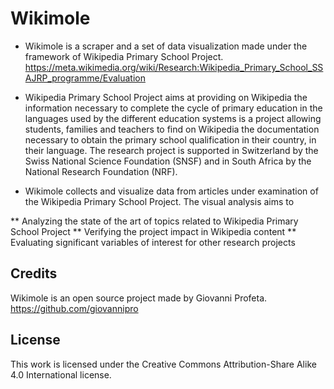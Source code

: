 Wikimole
=========

* Wikimole is a scraper and a set of data visualization made under the framework of Wikipedia Primary School Project.
https://meta.wikimedia.org/wiki/Research:Wikipedia_Primary_School_SSAJRP_programme/Evaluation


* Wikipedia Primary School Project aims at providing on Wikipedia the information necessary to complete the cycle of primary education in the languages used by the different education systems is a project allowing students, families and teachers to find on Wikipedia the documentation necessary to obtain the primary school qualification in their country, in their language.
The research project is supported in Switzerland by the Swiss National Science Foundation (SNSF) and in South Africa by the National Research Foundation (NRF).

* Wikimole collects and visualize data from articles under examination of the Wikipedia Primary School Project. 
The visual analysis aims to 

** Analyzing the state of the art of topics related to Wikipedia Primary School Project
** Verifying the project impact in Wikipedia content
** Evaluating significant variables of interest for other research projects


Credits
--------
Wikimole is an open source project made by Giovanni Profeta.
https://github.com/giovannipro

License
--------
This work is licensed under the Creative Commons Attribution-Share Alike 4.0 International license.